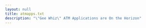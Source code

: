 ```yaml
---
layout: null
title: atmapps.txt
description: "\"Gee Whiz\" ATM Applications are On the Horizon"
---
```

